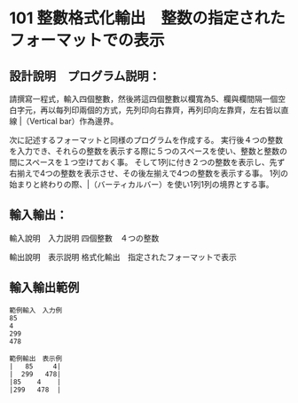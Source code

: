 # 101 整數格式化輸出　整数の指定されたフォーマットでの表示
## 設計說明　プログラム説明：
請撰寫一程式，輸入四個整數，然後將這四個整數以欄寬為5、欄與欄間隔一個空白字元，再以每列印兩個的方式，先列印向右靠齊，再列印向左靠齊，左右皆以直線 |（Vertical bar）作為邊界。

次に記述するフォーマットと同様のプログラムを作成する。
実行後４つの整数を入力でき、それらの整数を表示する際に５つのスペースを使い、整数と整数の間にスペースを１つ空けておく事。
そして1列に付き２つの整数を表示し、先ず右揃えで4つの整数を表示させ、その後左揃えで4つの整数を表示する事。
1列の始まりと終わりの際、|（バーティカルバー）を使い1列1列の境界とする事。

## 輸入輸出：
輸入說明　入力説明
四個整數　４つの整数

輸出說明　表示説明
格式化輸出　指定されたフォーマットで表示

## 輸入輸出範例
```
範例輸入　入力例
85
4
299
478

範例輸出　表示例
|   85     4|
|  299   478|
|85    4    |
|299   478  |
```
